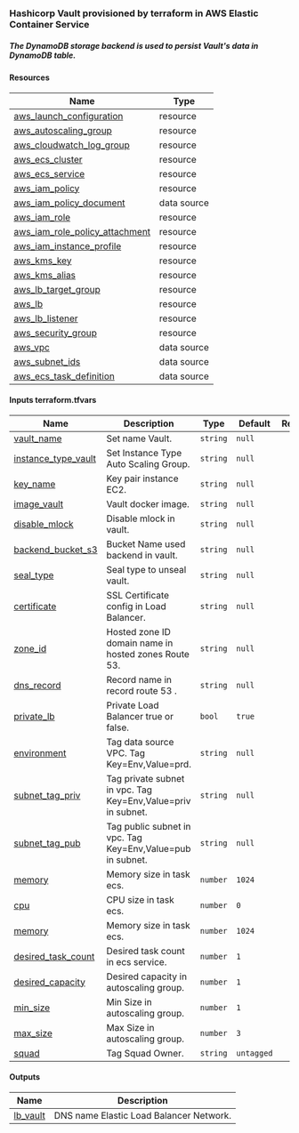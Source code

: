 ### Hashicorp Vault provisioned by terraform in AWS Elastic Container Service

##### The DynamoDB storage backend is used to persist Vault's data in DynamoDB table.

#### Resources

| Name | Type |
|------|------|
| [aws_launch_configuration](./autoscaling.tf) | resource |
| [aws_autoscaling_group](./autoscaling.tf) | resource |
| [aws_cloudwatch_log_group](./cloudwatch_logs.tf) | resource |
| [aws_ecs_cluster](./ecs.tf) | resource |
| [aws_ecs_service](./ecs_service.tf) | resource |
| [aws_iam_policy](./iam.tf) | resource |
| [aws_iam_policy_document](./iam.tf) | data source |
| [aws_iam_role](./iam.tf) | resource |
| [aws_iam_role_policy_attachment](./iam.tf) | resource |
| [aws_iam_instance_profile](./iam.tf) | resource |
| [aws_kms_key](./kms.tf) | resource |
| [aws_kms_alias](./kms.tf) | resource |
| [aws_lb_target_group](./loadbalancer.tf) | resource |
| [aws_lb](./loadbalancer.tf) | resource |
| [aws_lb_listener](./loadbalancer.tf) | resource |
| [aws_security_group](./security_groups.tf) | resource |
| [aws_vpc](./subnets.tf) | data source |
| [aws_subnet_ids](./subnets.tf) | data source |
| [aws_ecs_task_definition](./task_definition.tf) | data source |


#### Inputs terraform.tfvars

| Name | Description | Type | Default | Required |
|------|-------------|------|---------|:--------:|
| <a name="vault_name"></a> [vault_name](#vault\_name) | Set name Vault. | `string` | `null` | yes |
| <a name="instance_type_vault"></a> [instance_type_vault](#instance\_type\_vault) | Set Instance Type Auto Scaling Group. | `string` | `null` | yes |
| <a name="key_name"></a> [key_name](#key\_name) | Key pair instance EC2. | `string` | `null` | yes |
| <a name="image_vault"></a> [image_vault](#image\_vault) | Vault docker image. | `string` | `null` | yes |
| <a name="disable_mlock"></a> [disable_mlock](#disable\_mlock) | Disable mlock in vault. | `string` | `null` | yes |
| <a name="backend_bucket_s3"></a> [backend_bucket_s3](#backend\_bucket\_s3) | Bucket Name used backend in vault.  | `string` | `null` | yes |
| <a name="seal_type"></a> [seal_type](#seal\_type) | Seal type to unseal vault.  | `string` | `null` | yes |
| <a name="certificate"></a> [certificate](#certificate) | SSL Certificate config in Load Balancer.  | `string` | `null` | yes |
| <a name="zone_id"></a> [zone_id](#zone\_id) | Hosted zone ID domain name in hosted zones Route 53.  | `string` | `null` | yes |
| <a name="dns_record"></a> [dns_record](#dns\_record) | Record name in record route 53 .  | `string` | `null` | yes |
| <a name="private_lb"></a> [private_lb](#private\_lb) | Private Load Balancer true or false.  | `bool` | `true` | no |
| <a name="environment"></a> [environment](#environment) | Tag data source VPC. Tag Key=Env,Value=prd.  | `string` | `null` | yes |
| <a name="subnet_tag_priv"></a> [subnet_tag_priv](#subnet\_tag_priv) | Tag private subnet in vpc. Tag Key=Env,Value=priv in subnet.  | `string` | `null` | yes |
| <a name="subnet_tag_pub"></a> [subnet_tag_pub](#subnet\_tag_pub) | Tag public subnet in vpc. Tag Key=Env,Value=pub in subnet.   | `string` | `null` | yes |
| <a name="memory"></a> [memory](#memory) | Memory size in task ecs.  | `number` | `1024` | no |
| <a name="cpu"></a> [cpu](#cpu) | CPU size in task ecs.  | `number` | `0` | no |
| <a name="memory"></a> [memory](#memory) | Memory size in task ecs.  | `number` | `1024` | no |
| <a name="desired_task_count"></a> [desired_task_count](#desired\_task\_count) | Desired task count in ecs service.  | `number` | `1` | no |
| <a name="desired_capacity"></a> [desired_capacity](#desired\_capacity) | Desired capacity in autoscaling group.  | `number` | `1` | no |
| <a name="min_size"></a> [min_size](#min\_size) | Min Size in autoscaling group.  | `number` | `1` | no |
| <a name="max_size"></a> [max_size](#max\_size) | Max Size in autoscaling group.  | `number` | `3` | no |
| <a name="squad"></a> [squad](#squad) | Tag Squad Owner.  | `string` | `untagged` | no |

#### Outputs

| Name | Description |
|------|-------------|
| <a name="lb_vault"></a> [lb\_vault](#lb\_vault) | DNS name Elastic Load Balancer Network. |


